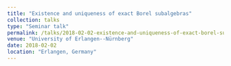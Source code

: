 ```yaml
---
title: "Existence and uniqueness of exact Borel subalgebras"
collection: talks
type: "Seminar talk"
permalink: /talks/2018-02-02-existence-and-uniqueness-of-exact-borel-subalgebras
venue: "University of Erlangen--Nürnberg"
date: 2018-02-02
location: "Erlangen, Germany"
---
```


